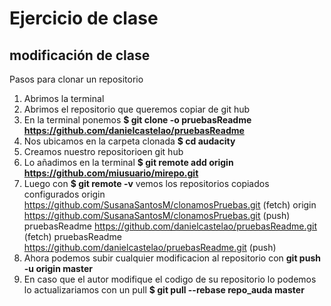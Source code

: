 # Ejercicio de clase

## modificación de clase

Pasos para clonar un repositorio
1. Abrimos la terminal
2. Abrimos el repositorio que queremos copiar de git hub
3. En la terminal ponemos **$ git clone -o pruebasReadme https://github.com/danielcastelao/pruebasReadme**
4. Nos ubicamos en la carpeta clonada **$ cd audacity**
5. Creamos nuestro repositorioen git hub
6. Lo añadimos en la terminal **$ git remote add origin https://github.com/miusuario/mirepo.git**
7. Luego con **$ git remote -v** vemos los repositorios copiados configurados
    origin  https://github.com/SusanaSantosM/clonamosPruebas.git (fetch)
    origin  https://github.com/SusanaSantosM/clonamosPruebas.git (push)
    pruebasReadme   https://github.com/danielcastelao/pruebasReadme.git (fetch)
    pruebasReadme   https://github.com/danielcastelao/pruebasReadme.git (push)
8. Ahora podemos subir cualquier modificacion al repositorio con **git push -u origin master**
9. En caso que el autor modifique el codigo de su repositorio lo podemos lo actualizariamos con un pull **$ git pull --rebase repo_auda master**
